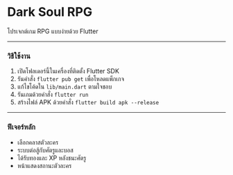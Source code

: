 # Dark Soul RPG

โปรเจกต์เกม RPG แบบง่ายด้วย Flutter

---

### วิธีใช้งาน

1. เปิดโฟลเดอร์นี้ในเครื่องที่ติดตั้ง Flutter SDK
2. รันคำสั่ง `flutter pub get` เพื่อโหลดแพ็กเกจ
3. แก้ไขโค้ดใน `lib/main.dart` ตามใจชอบ
4. รันเกมด้วยคำสั่ง `flutter run`
5. สร้างไฟล์ APK ด้วยคำสั่ง `flutter build apk --release`

---

### ฟีเจอร์หลัก
- เลือกคลาสตัวละคร
- ระบบต่อสู้กับศัตรูและบอส
- ได้รับทองและ XP หลังชนะศัตรู
- หน้าแสดงสถานะตัวละคร
